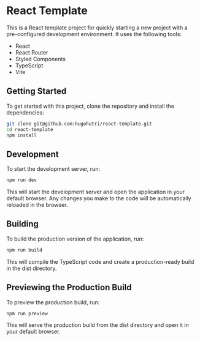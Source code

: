 # React Template

This is a React template project for quickly starting a new project with a pre-configured development environment. It uses the following tools:

- React
- React Router
- Styled Components
- TypeScript
- Vite

## Getting Started

To get started with this project, clone the repository and install the dependencies:

```bash
git clone git@github.com:hugohutri/react-template.git
cd react-template
npm install
```

## Development

To start the development server, run:

```bash
npm run dev
```

This will start the development server and open the application in your default browser. Any changes you make to the code will be automatically reloaded in the browser.

## Building

To build the production version of the application, run:

```bash
npm run build
```

This will compile the TypeScript code and create a production-ready build in the dist directory.

## Previewing the Production Build

To preview the production build, run:

```bash
npm run preview
```

This will serve the production build from the dist directory and open it in your default browser.
